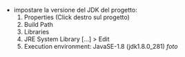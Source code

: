 

- impostare la versione del JDK del progetto:
	1. Properties (Click destro sul progetto)
	2. Build Path
	3. Libraries
	4. JRE System Library [...] > Edit
	5. Execution environment: JavaSE-1.8 (jdk1.8.0_281)
		*foto*